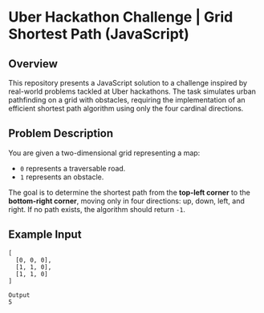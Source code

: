 # Uber Hackathon Challenge | Grid Shortest Path (JavaScript)

## Overview

This repository presents a JavaScript solution to a challenge inspired by real-world problems tackled at Uber hackathons. The task simulates urban pathfinding on a grid with obstacles, requiring the implementation of an efficient shortest path algorithm using only the four cardinal directions.

## Problem Description

You are given a two-dimensional grid representing a map:
- `0` represents a traversable road.
- `1` represents an obstacle.

The goal is to determine the shortest path from the **top-left corner** to the **bottom-right corner**, moving only in four directions: up, down, left, and right. If no path exists, the algorithm should return `-1`.

## Example Input

``` Input
[
  [0, 0, 0],
  [1, 1, 0],
  [1, 1, 0]
]

Output
5
